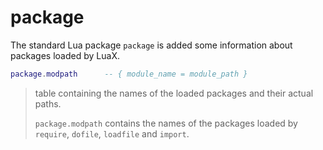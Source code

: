 # package

The standard Lua package `package` is added some information about
packages loaded by LuaX.

``` lua
package.modpath      -- { module_name = module_path }
```

> table containing the names of the loaded packages and their actual
> paths.
>
> `package.modpath` contains the names of the packages loaded by
> `require`, `dofile`, `loadfile` and `import`.
